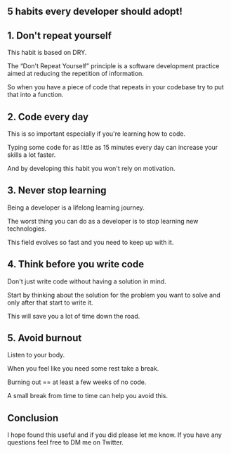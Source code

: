 ## 5 habits every developer should adopt!

## 1. Don't repeat yourself

This habit is based on DRY.

The “Don't Repeat Yourself” principle is a software development practice aimed at reducing the repetition of information.

So when you have a piece of code that repeats in your codebase try to put that into a function.

## 2. Code every day

This is so important especially if you're learning how to code.

Typing some code for as little as 15 minutes every day can increase your skills a lot faster.

And by developing this habit you won't rely on motivation.

## 3. Never stop learning

Being a developer is a lifelong learning journey.

The worst thing you can do as a developer is to stop learning new technologies.

This field evolves so fast and you need to keep up with it.

## 4. Think before you write code

Don't just write code without having a solution in mind.

Start by thinking about the solution for the problem you want to solve and only after that start to write it.

This will save you a lot of time down the road.

## 5. Avoid burnout

Listen to your body.

When you feel like you need some rest take a break.

Burning out == at least a few weeks of no code.

A small break from time to time can help you avoid this.

## Conclusion

I hope found this useful and if you did please let me know. If you have any questions feel free to DM me on  Twitter.